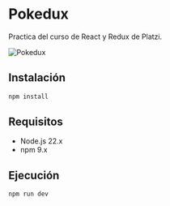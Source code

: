 # Pokedux

Practica del curso de React y Redux de Platzi.

![Pokedux](./screenshoot.png)

## Instalación

```bash
npm install
```

## Requisitos

- Node.js 22.x
- npm 9.x

## Ejecución

```bash
npm run dev
```
